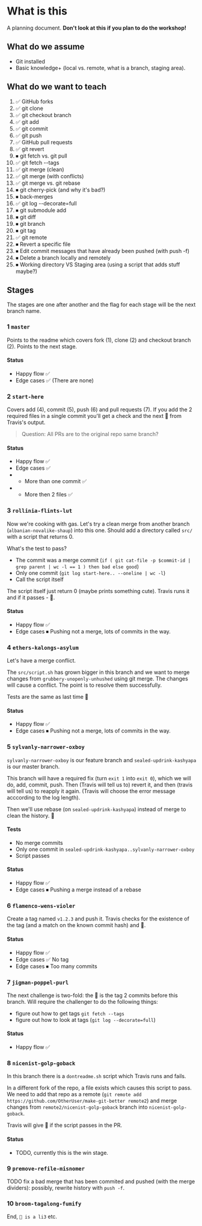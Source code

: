 # What is this

A planning document. **Don't look at this if you plan to do the workshop!**

## What do we assume

* Git installed
* Basic knowledge+ (local vs. remote, what is a branch, staging area).

## What do we want to teach

1. ✅ GitHub forks
1. ✅ git clone
1. ✅ git checkout branch
1. ✅ git add
1. ✅ git commit
1. ✅ git push
1. ✅ GitHub pull requests
1. ✅ git revert
1. ⏹ git fetch vs. git pull
1. ✅ git fetch --tags
1. ✅ git merge (clean)
1. ✅ git merge (with conflicts)
1. ✅ git merge vs. git rebase
1. ⏹ git cherry-pick (and why it's bad?)
1. ⏹ back-merges
1. ✅ git log --decorate=full
1. ⏹ git submodule add
1. ⏹ git diff
1. ⏹ git branch
1. ⏹ git tag
1. ✅ git remote
1. ⏹ Revert a specific file
1. ⏹ Edit commit messages that have already been pushed (with push -f)
1. ⏹ Delete a branch locally and remotely
1. ⏹ Working directory VS Staging area (using a script that adds stuff maybe?)

## Stages

The stages are one after another and the flag for each stage will be the next branch name.

### 1 `master`

Points to the readme which covers fork (1), clone (2) and checkout branch (2). Points to the next stage.

#### Status

* Happy flow ✅
* Edge cases ✅ (There are none)

### 2 `start-here`

Covers add (4), commit (5), push (6) and pull requests (7). If you add the 2 required files in a single commit you'll get a check and the next 🚩 from Travis's output.

> Question: All PRs are to the original repo same branch?

#### Status

* Happy flow ✅
* Edge cases ✅
* * More than one commit ✅
* * More then 2 files ✅

### 3 `rollinia-flints-lut`

Now we're cooking with gas. Let's try a clean merge from another branch (`albanian-novalike-shaup`) into this one. Should add a directory called `src/` with a script that returns 0.

What's the test to pass?

* The commit was a merge commit (`if ( git cat-file -p $commit-id | grep parent | wc -l == 1 ) then bad else good`)
* Only one commit (`git log start-here.. --oneline | wc -l`)
* Call the script itself

The script itself just return 0 (maybe prints something cute). Travis runs it and if it passes - 🚩.

#### Status

* Happy flow ✅
* Edge cases ⏹ Pushing not a merge, lots of commits in the way.

### 4 `ethers-kalongs-asylum`

Let's have a merge conflict.

The `src/script.sh` has grown bigger in this branch and we want to merge changes from `grubbery-unopenly-unhushed` using git merge. The changes will cause a conflict. The point is to resolve them successfully.

Tests are the same as last time 🚩

#### Status

* Happy flow ✅
* Edge cases ⏹ Pushing not a merge, lots of commits in the way.

### 5 `sylvanly-narrower-oxboy`

`sylvanly-narrower-oxboy` is our feature branch and `sealed-updrink-kashyapa` is our master branch.

This branch will have a required fix (turn `exit 1` into `exit 0`), which we will do,  add, commit, push. Then (Travis will tell us to) revert it, and then (travis will tell us) to reapply it again. (Travis will choose the error message acccording to the log length).

Then we'll use rebase (on `sealed-updrink-kashyapa`) instead of merge to clean the history. 🚩

#### Tests

* No merge commits
* Only one commit in `sealed-updrink-kashyapa..sylvanly-narrower-oxboy`
* Script passes

#### Status

* Happy flow ✅
* Edge cases ⏹ Pushing a merge instead of a rebase

### 6 `flamenco-wens-violer`

Create a tag named `v1.2.3` and push it. Travis checks for the existence of the tag (and a match on the known commit hash) and 🚩.

#### Status

* Happy flow ✅
* Edge cases ✅ No tag
* Edge cases ⏹ Too many commits

### 7 `jigman-poppel-purl`

The next challenge is two-fold: the 🚩 is the tag 2 commits before this branch. Will require the challenger to do the following things:

* figure out how to get tags `git fetch --tags`
* figure out how to look at tags (`git log --decorate=full`)

#### Status

* Happy flow ✅

### 8 `nicenist-golp-goback`

In this branch there is a `dontreadme.sh` script which Travis runs and fails.

In a different fork of the repo, a file exists which causes this script to pass. We need to add that repo as a remote (`git remote add https://github.com/OtherUser/make-git-better remote2`) and merge changes from `remote2/nicenist-golp-goback` branch into `nicenist-golp-goback`.

Travis will give 🚩 if the script passes in the PR.

#### Status

* TODO, currently this is the win stage.

### 9 `premove-refile-misnomer`

TODO fix a bad merge that has been commited and pushed (with the merge dividers): possibly, rewrite history with `push -f`.

### 10 `broom-tagalong-fumify`

End, `🍰 is a li3` etc.
